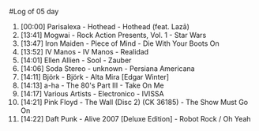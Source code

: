 #Log of 05 day

1. [00:00] Parisalexa - Hothead - Hothead (feat. Lazā)
1. [13:41] Mogwai - Rock Action Presents, Vol. 1 - Star Wars
1. [13:47] Iron Maiden - Piece of Mind - Die With Your Boots On
1. [13:52] IV Manos - IV Manos - Realidad
1. [14:01] Ellen Allien - Sool - Zauber
1. [14:06] Soda Stereo - unknown - Persiana Americana
1. [14:11] Björk - Björk - Alta Mira [Edgar Winter]
1. [14:13] a-ha - The 80's Part III - Take On Me
1. [14:17] Various Artists - Electronico - IVISSA
1. [14:21] Pink Floyd - The Wall (Disc 2) (CK 36185) - The Show Must Go On
1. [14:22] Daft Punk - Alive 2007 [Deluxe Edition] - Robot Rock / Oh Yeah
